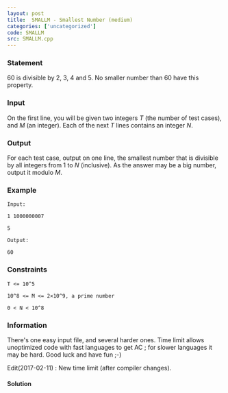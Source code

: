 ```yaml
---
layout: post
title:  SMALLM - Smallest Number (medium)
categories: ['uncategorized']
code: SMALLM
src: SMALLM.cpp
---
```


### **Statement**

60 is divisible by 2, 3, 4 and 5. No smaller number than 60 have this
property.

### Input

On the first line, you will be given two integers _T_ (the number of test
cases), and _M_ (an integer). Each of the next _T_ lines contains an integer
_N_.

### Output

For each test case, output on one line, the smallest number that is divisible
by all integers from 1 to _N_ (inclusive). As the answer may be a big number,
output it modulo _M_.

### Example

    
    
    Input:
    1 1000000007
    5
    Output:
    60
    

### Constraints

    
    
    T <= 10^5
    10^8 <= M <= 2×10^9, a prime number
    0 < N < 10^8
    

### Information

There's one easy input file, and several harder ones. Time limit allows
unoptimized code with fast languages to get AC ; for slower languages it may
be hard. Good luck and have fun ;-)

Edit(2017-02-11) : New time limit (after compiler changes).



#### **Solution**



